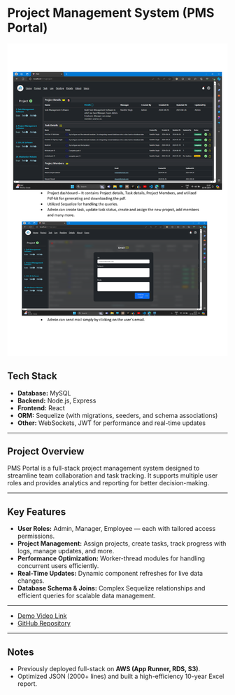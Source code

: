 # Project Management System (PMS Portal)
![PMS Portal Screenshot](Screenshots/pms.png)

## Tech Stack
- **Database:** MySQL  
- **Backend:** Node.js, Express  
- **Frontend:** React  
- **ORM:** Sequelize (with migrations, seeders, and schema associations)  
- **Other:** WebSockets, JWT for performance and real-time updates  

---

## Project Overview
PMS Portal is a full-stack project management system designed to streamline team collaboration and task tracking. It supports multiple user roles and provides analytics and reporting for better decision-making.

---

## Key Features
- **User Roles:** Admin, Manager, Employee — each with tailored access permissions.  
- **Project Management:** Assign projects, create tasks, track progress with logs, manage updates, and more.  
- **Performance Optimization:** Worker-thread modules for handling concurrent users efficiently.  
- **Real-Time Updates:** Dynamic component refreshes for live data changes.  
- **Database Schema & Joins:** Complex Sequelize relationships and efficient queries for scalable data management.  

---
- [Demo Video Link](https://drive.google.com/drive/folders/1F0Qn5wVxQKkaZbR2KWyGj4iP4BSZo0PQ?usp=sharing)
- [GitHub Repository](https://github.com/VedantRathor/PMS-Portal)  

---

## Notes
- Previously deployed full-stack on **AWS (App Runner, RDS, S3)**.  
- Optimized JSON (2000+ lines) and built a high-efficiency 10-year Excel report.  





